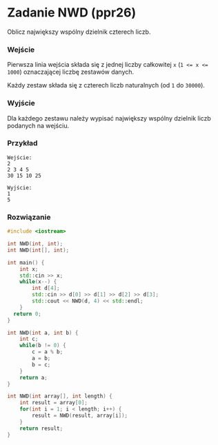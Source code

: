 # Zadanie NWD (ppr26)

Oblicz największy wspólny dzielnik czterech liczb.

### Wejście

Pierwsza linia wejścia składa się z jednej liczby całkowitej `x` (`1 <= x <= 1000`) oznaczającej liczbę zestawów danych.

Każdy zestaw składa się z czterech liczb naturalnych (od `1` do `30000`).

### Wyjście

Dla każdego zestawu należy wypisać największy wspólny dzielnik liczb podanych na wejściu.

### Przykład

```
Wejście:
2
2 3 4 5
30 15 10 25

Wyjście:
1
5
```

### Rozwiązanie

```cpp
#include <iostream>

int NWD(int, int);
int NWD(int[], int);

int main() {
	int x;
	std::cin >> x;
	while(x--) {
		int d[4];
		std::cin >> d[0] >> d[1] >> d[2] >> d[3];
		std::cout << NWD(d, 4) << std::endl;
	}
  return 0;
}

int NWD(int a, int b) {
    int c;
    while(b != 0) {
        c = a % b;
        a = b;
        b = c;
    }
    return a;
}

int NWD(int array[], int length) {
    int result = array[0];
    for(int i = 1; i < length; i++) {
        result = NWD(result, array[i]);
    }
    return result;
}
```